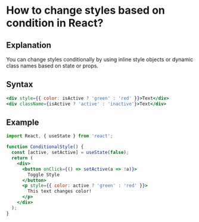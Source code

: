 # How to change styles based on condition in React?

## Explanation
You can change styles conditionally by using inline style objects or dynamic class names based on state or props.

## Syntax
```jsx
<div style={{ color: isActive ? 'green' : 'red' }}>Text</div>
<div className={isActive ? 'active' : 'inactive'}>Text</div>
```

## Example
```jsx
import React, { useState } from 'react';

function ConditionalStyle() {
  const [active, setActive] = useState(false);
  return (
    <div>
      <button onClick={() => setActive(a => !a)}>
        Toggle Style
      </button>
      <p style={{ color: active ? 'green' : 'red' }}>
        This text changes color!
      </p>
    </div>
  );
}
``` 
